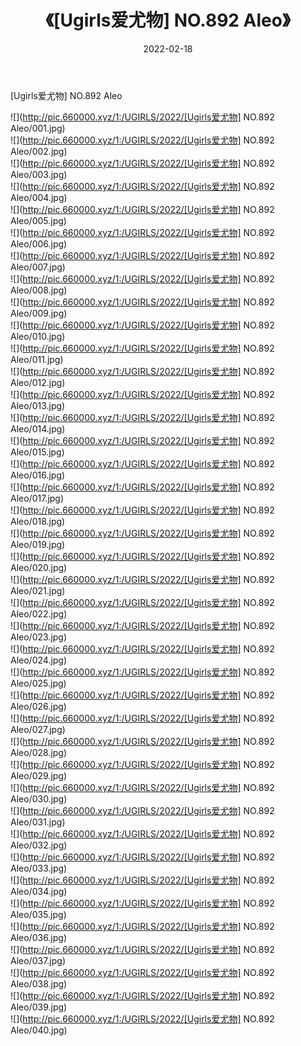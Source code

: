 ﻿---
layout: post
title:  《[Ugirls爱尤物] NO.892 Aleo》
date:   2022-02-18
img: http://pic.660000.xyz/1:/UGIRLS/2022/[Ugirls爱尤物] NO.892 Aleo/000.jpg
categories: [美女, 清纯, 唯美]
---

[Ugirls爱尤物] NO.892 Aleo

 ![](http://pic.660000.xyz/1:/UGIRLS/2022/[Ugirls爱尤物] NO.892 Aleo/001.jpg) <br>![](http://pic.660000.xyz/1:/UGIRLS/2022/[Ugirls爱尤物] NO.892 Aleo/002.jpg) <br>![](http://pic.660000.xyz/1:/UGIRLS/2022/[Ugirls爱尤物] NO.892 Aleo/003.jpg) <br>![](http://pic.660000.xyz/1:/UGIRLS/2022/[Ugirls爱尤物] NO.892 Aleo/004.jpg) <br>![](http://pic.660000.xyz/1:/UGIRLS/2022/[Ugirls爱尤物] NO.892 Aleo/005.jpg) <br>![](http://pic.660000.xyz/1:/UGIRLS/2022/[Ugirls爱尤物] NO.892 Aleo/006.jpg) <br>![](http://pic.660000.xyz/1:/UGIRLS/2022/[Ugirls爱尤物] NO.892 Aleo/007.jpg) <br>![](http://pic.660000.xyz/1:/UGIRLS/2022/[Ugirls爱尤物] NO.892 Aleo/008.jpg) <br>![](http://pic.660000.xyz/1:/UGIRLS/2022/[Ugirls爱尤物] NO.892 Aleo/009.jpg) <br>![](http://pic.660000.xyz/1:/UGIRLS/2022/[Ugirls爱尤物] NO.892 Aleo/010.jpg) <br>![](http://pic.660000.xyz/1:/UGIRLS/2022/[Ugirls爱尤物] NO.892 Aleo/011.jpg) <br>![](http://pic.660000.xyz/1:/UGIRLS/2022/[Ugirls爱尤物] NO.892 Aleo/012.jpg) <br>![](http://pic.660000.xyz/1:/UGIRLS/2022/[Ugirls爱尤物] NO.892 Aleo/013.jpg) <br>![](http://pic.660000.xyz/1:/UGIRLS/2022/[Ugirls爱尤物] NO.892 Aleo/014.jpg) <br>![](http://pic.660000.xyz/1:/UGIRLS/2022/[Ugirls爱尤物] NO.892 Aleo/015.jpg) <br>![](http://pic.660000.xyz/1:/UGIRLS/2022/[Ugirls爱尤物] NO.892 Aleo/016.jpg) <br>![](http://pic.660000.xyz/1:/UGIRLS/2022/[Ugirls爱尤物] NO.892 Aleo/017.jpg) <br>![](http://pic.660000.xyz/1:/UGIRLS/2022/[Ugirls爱尤物] NO.892 Aleo/018.jpg) <br>![](http://pic.660000.xyz/1:/UGIRLS/2022/[Ugirls爱尤物] NO.892 Aleo/019.jpg) <br>![](http://pic.660000.xyz/1:/UGIRLS/2022/[Ugirls爱尤物] NO.892 Aleo/020.jpg) <br>![](http://pic.660000.xyz/1:/UGIRLS/2022/[Ugirls爱尤物] NO.892 Aleo/021.jpg) <br>![](http://pic.660000.xyz/1:/UGIRLS/2022/[Ugirls爱尤物] NO.892 Aleo/022.jpg) <br>![](http://pic.660000.xyz/1:/UGIRLS/2022/[Ugirls爱尤物] NO.892 Aleo/023.jpg) <br>![](http://pic.660000.xyz/1:/UGIRLS/2022/[Ugirls爱尤物] NO.892 Aleo/024.jpg) <br>![](http://pic.660000.xyz/1:/UGIRLS/2022/[Ugirls爱尤物] NO.892 Aleo/025.jpg) <br>![](http://pic.660000.xyz/1:/UGIRLS/2022/[Ugirls爱尤物] NO.892 Aleo/026.jpg) <br>![](http://pic.660000.xyz/1:/UGIRLS/2022/[Ugirls爱尤物] NO.892 Aleo/027.jpg) <br>![](http://pic.660000.xyz/1:/UGIRLS/2022/[Ugirls爱尤物] NO.892 Aleo/028.jpg) <br>![](http://pic.660000.xyz/1:/UGIRLS/2022/[Ugirls爱尤物] NO.892 Aleo/029.jpg) <br>![](http://pic.660000.xyz/1:/UGIRLS/2022/[Ugirls爱尤物] NO.892 Aleo/030.jpg) <br>![](http://pic.660000.xyz/1:/UGIRLS/2022/[Ugirls爱尤物] NO.892 Aleo/031.jpg) <br>![](http://pic.660000.xyz/1:/UGIRLS/2022/[Ugirls爱尤物] NO.892 Aleo/032.jpg) <br>![](http://pic.660000.xyz/1:/UGIRLS/2022/[Ugirls爱尤物] NO.892 Aleo/033.jpg) <br>![](http://pic.660000.xyz/1:/UGIRLS/2022/[Ugirls爱尤物] NO.892 Aleo/034.jpg) <br>![](http://pic.660000.xyz/1:/UGIRLS/2022/[Ugirls爱尤物] NO.892 Aleo/035.jpg) <br>![](http://pic.660000.xyz/1:/UGIRLS/2022/[Ugirls爱尤物] NO.892 Aleo/036.jpg) <br>![](http://pic.660000.xyz/1:/UGIRLS/2022/[Ugirls爱尤物] NO.892 Aleo/037.jpg) <br>![](http://pic.660000.xyz/1:/UGIRLS/2022/[Ugirls爱尤物] NO.892 Aleo/038.jpg) <br>![](http://pic.660000.xyz/1:/UGIRLS/2022/[Ugirls爱尤物] NO.892 Aleo/039.jpg) <br>![](http://pic.660000.xyz/1:/UGIRLS/2022/[Ugirls爱尤物] NO.892 Aleo/040.jpg) <br>